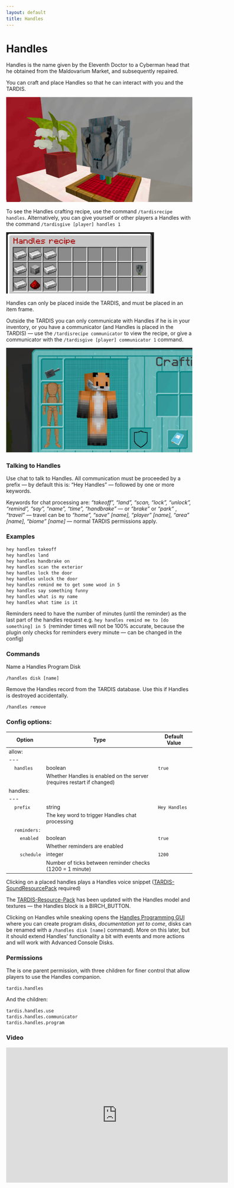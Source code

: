 ```yaml
---
layout: default
title: Handles
---
```


# Handles

Handles is the name given by the Eleventh Doctor to a Cyberman head that he obtained from the Maldovarium Market, and
subsequently repaired.

You can craft and place Handles so that he can interact with you and the TARDIS.

![Handles](/images/docs/handles.jpg)

To see the Handles crafting recipe, use the command `/tardisrecipe handles`. Alternatively, you can give yourself or
other players a Handles with the command `/tardisgive [player] handles 1`

![Handles recipe](/images/docs/handles_recipe.jpg)

Handles can only be placed inside the TARDIS, and must be placed in an item frame.

<a id="communicator"></a>Outside the TARDIS you can only communicate with Handles if he is in your inventory, or you have a communicator (and
Handles is placed in the TARDIS) — use the `/tardisrecipe communicator` to view the recipe, or give a communicator with
the `/tardisgive [player] communicator 1` command.

![Comunicator](/images/docs/communicator.jpg)

### Talking to Handles

Use chat to talk to Handles. All communication must be proceeded by a prefix — by default this is: “Hey Handles” —
followed by one or more keywords.

Keywords for chat processing are: _“takeoff”, “land”, “scan, “lock”, “unlock”, “remind”, “say”, “name”, “time”,
“handbrake”_ — or _“brake”_ or _“park”_ , _“travel”_ — travel can be to _“home”, “save” [name], “player” [name],
“area” [name]_, _“biome” [name]_ — normal TARDIS permissions apply.

### Examples

    hey handles takeoff
    hey handles land
    hey handles handbrake on
    hey handles scan the exterior
    hey handles lock the door
    hey handles unlock the door
    hey handles remind me to get some wood in 5
    hey handles say something funny
    hey handles what is my name
    hey handles what time is it

Reminders need to have the number of minutes (until the reminder) as the last part of the handles request
e.g. `hey handles remind me to [do something] in 5 `(reminder times will not be 100% accurate, because the plugin only
checks for reminders every minute — can be changed in the config)

### Commands

Name a Handles Program Disk

    /handles disk [name]

Remove the Handles record from the TARDIS database. Use this if Handles is destroyed accidentally.

    /handles remove

### Config options:

| Option                                                     | Type                                                                   | Default Value |
|------------------------------------------------------------|------------------------------------------------------------------------|---------------|
| allow:                                                     |
| ---                                                        |
| &nbsp;&nbsp;&nbsp;&nbsp;`handles`                          | boolean                                                                | `true`        |
| &nbsp;                                                     | Whether Handles is enabled on the server (requires restart if changed) |
| handles:                                                   |
| ---                                                        |
| &nbsp;&nbsp;&nbsp;&nbsp;`prefix`                           | string                                                                 | `Hey Handles` |
| &nbsp;                                                     | The key word to trigger Handles chat processing                        |
| &nbsp;&nbsp;&nbsp;&nbsp;`reminders:`                       |
| &nbsp;&nbsp;&nbsp;&nbsp;&nbsp;&nbsp;&nbsp;&nbsp;`enabled`  | boolean                                                                | `true`        |
| &nbsp;                                                     | Whether reminders are enabled                                          |
| &nbsp;&nbsp;&nbsp;&nbsp;&nbsp;&nbsp;&nbsp;&nbsp;`schedule` | integer                                                                | `1200`        |
| &nbsp;                                                     | Number of ticks between reminder checks (1200 = 1 minute)              |

Clicking on a placed handles plays a Handles voice
snippet ([TARDIS-SoundResourcePack](https://github.com/eccentricdevotion/TARDIS-SoundResourcePack/) required)

The [TARDIS-Resource-Pack](https://github.com/eccentricdevotion/TARDIS-Resource-Pack) has been updated with the Handles
model and textures — the Handles block is a BIRCH\_BUTTON.

Clicking on Handles while sneaking opens the [Handles Programming GUI](handles-programming) where you can create
program disks, _documentation yet to come_, disks can be renamed with a `/handles disk [name]` command). More on this
later, but it should extend Handles’ functionality a bit with events and more actions and will work with Advanced
Console Disks.

### Permissions

The is one parent permission, with three children for finer control that allow players to use the Handles companion.

    tardis.handles

And the children:

    tardis.handles.use
    tardis.handles.communicator
    tardis.handles.program

### Video

<iframe width="600" height="366" src="https://www.youtube.com/embed/pyJQHvxqpA8?rel=0" frameborder="0" allowfullscreen></iframe>
